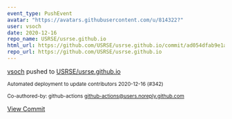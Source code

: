 ```yaml
---
event_type: PushEvent
avatar: "https://avatars.githubusercontent.com/u/814322?"
user: vsoch
date: 2020-12-16
repo_name: USRSE/usrse.github.io
html_url: https://github.com/USRSE/usrse.github.io/commit/ad054dfab9e1af4aeb9d0eebaddcc9a36ac02d55
repo_url: https://github.com/USRSE/usrse.github.io
---
```


<a href='https://github.com/vsoch' target='_blank'>vsoch</a> pushed to <a href='https://github.com/USRSE/usrse.github.io' target='_blank'>USRSE/usrse.github.io</a>

<small>Automated deployment to update contributors 2020-12-16 (#342)

Co-authored-by: github-actions <github-actions@users.noreply.github.com></small>

<a href='https://github.com/USRSE/usrse.github.io/commit/ad054dfab9e1af4aeb9d0eebaddcc9a36ac02d55' target='_blank'>View Commit</a>